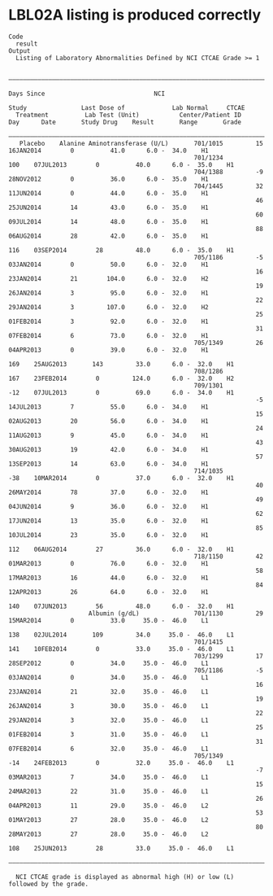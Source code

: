 # LBL02A listing is produced correctly

    Code
      result
    Output
      Listing of Laboratory Abnormalities Defined by NCI CTCAE Grade >= 1
      
      ——————————————————————————————————————————————————————————————————————————————————————————————————————————————————————————————————
                                                                                            Days Since                              NCI 
                                                                       Study               Last Dose of             Lab Normal     CTCAE
      Treatment          Lab Test (Unit)           Center/Patient ID    Day      Date       Study Drug    Result       Range       Grade
      ——————————————————————————————————————————————————————————————————————————————————————————————————————————————————————————————————
       Placebo    Alanine Aminotransferase (U/L)       701/1015         15     16JAN2014        0          41.0      6.0 -  34.0    H1  
                                                       701/1234         100    07JUL2013        0          40.0      6.0 -  35.0    H1  
                                                       704/1388         -9     28NOV2012        0          36.0      6.0 -  35.0    H1  
                                                       704/1445         32     11JUN2014        0          44.0      6.0 -  35.0    H1  
                                                                        46     25JUN2014        14         43.0      6.0 -  35.0    H1  
                                                                        60     09JUL2014        14         48.0      6.0 -  35.0    H1  
                                                                        88     06AUG2014        28         42.0      6.0 -  35.0    H1  
                                                                        116    03SEP2014        28         48.0      6.0 -  35.0    H1  
                                                       705/1186         -5     03JAN2014        0          50.0      6.0 -  32.0    H1  
                                                                        16     23JAN2014        21        104.0      6.0 -  32.0    H2  
                                                                        19     26JAN2014        3          95.0      6.0 -  32.0    H1  
                                                                        22     29JAN2014        3         107.0      6.0 -  32.0    H2  
                                                                        25     01FEB2014        3          92.0      6.0 -  32.0    H1  
                                                                        31     07FEB2014        6          73.0      6.0 -  32.0    H1  
                                                       705/1349         26     04APR2013        0          39.0      6.0 -  32.0    H1  
                                                                        169    25AUG2013       143         33.0      6.0 -  32.0    H1  
                                                       708/1286         167    23FEB2014        0         124.0      6.0 -  32.0    H2  
                                                       709/1301         -12    07JUL2013        0          69.0      6.0 -  34.0    H1  
                                                                        -5     14JUL2013        7          55.0      6.0 -  34.0    H1  
                                                                        15     02AUG2013        20         56.0      6.0 -  34.0    H1  
                                                                        24     11AUG2013        9          45.0      6.0 -  34.0    H1  
                                                                        43     30AUG2013        19         42.0      6.0 -  34.0    H1  
                                                                        57     13SEP2013        14         63.0      6.0 -  34.0    H1  
                                                       714/1035         -38    10MAR2014        0          37.0      6.0 -  32.0    H1  
                                                                        40     26MAY2014        78         37.0      6.0 -  32.0    H1  
                                                                        49     04JUN2014        9          36.0      6.0 -  32.0    H1  
                                                                        62     17JUN2014        13         35.0      6.0 -  32.0    H1  
                                                                        85     10JUL2014        23         35.0      6.0 -  32.0    H1  
                                                                        112    06AUG2014        27         36.0      6.0 -  32.0    H1  
                                                       718/1150         42     01MAR2013        0          76.0      6.0 -  32.0    H1  
                                                                        58     17MAR2013        16         44.0      6.0 -  32.0    H1  
                                                                        84     12APR2013        26         64.0      6.0 -  32.0    H1  
                                                                        140    07JUN2013        56         48.0      6.0 -  32.0    H1  
                          Albumin (g/dL)               701/1130         29     15MAR2014        0          33.0     35.0 -  46.0    L1  
                                                                        138    02JUL2014       109         34.0     35.0 -  46.0    L1  
                                                       701/1415         141    10FEB2014        0          33.0     35.0 -  46.0    L1  
                                                       703/1299         17     28SEP2012        0          34.0     35.0 -  46.0    L1  
                                                       705/1186         -5     03JAN2014        0          34.0     35.0 -  46.0    L1  
                                                                        16     23JAN2014        21         32.0     35.0 -  46.0    L1  
                                                                        19     26JAN2014        3          30.0     35.0 -  46.0    L1  
                                                                        22     29JAN2014        3          32.0     35.0 -  46.0    L1  
                                                                        25     01FEB2014        3          31.0     35.0 -  46.0    L1  
                                                                        31     07FEB2014        6          32.0     35.0 -  46.0    L1  
                                                       705/1349         -14    24FEB2013        0          32.0     35.0 -  46.0    L1  
                                                                        -7     03MAR2013        7          34.0     35.0 -  46.0    L1  
                                                                        15     24MAR2013        22         31.0     35.0 -  46.0    L1  
                                                                        26     04APR2013        11         29.0     35.0 -  46.0    L2  
                                                                        53     01MAY2013        27         28.0     35.0 -  46.0    L2  
                                                                        80     28MAY2013        27         28.0     35.0 -  46.0    L2  
                                                                        108    25JUN2013        28         33.0     35.0 -  46.0    L1  
      ——————————————————————————————————————————————————————————————————————————————————————————————————————————————————————————————————
      
      NCI CTCAE grade is displayed as abnormal high (H) or low (L) followed by the grade.

